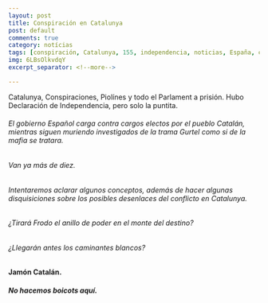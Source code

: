 ```yaml
---
layout: post
title: Conspiración en Catalunya
post: default
comments: true
category: notícias
tags: [conspiración, Catalunya, 155, independencia, noticias, España, conspiraciones]
img: 6LBsOlkvdqY
excerpt_separator: <!--more-->

---
```


Catalunya, Conspiraciones, Piolínes y todo el Parlament a prisión.
Hubo Declaración de Independencia, pero solo la puntita.

<!--more-->


###### El gobierno Español carga contra cargos electos por el pueblo Catalán, mientras siguen muriendo investigados de la trama Gurtel como si de la mafia se tratara.

###### Van ya más de diez.

###### Intentaremos aclarar algunos conceptos, además de hacer algunas disquisiciones sobre los posibles desenlaces del conflicto en Catalunya.

###### ¿Tirará Frodo el anillo de poder en el monte del destino?

###### ¿Llegarán antes los caminantes blancos?

#### Jamón Catalán.

##### No hacemos boicots aquí.